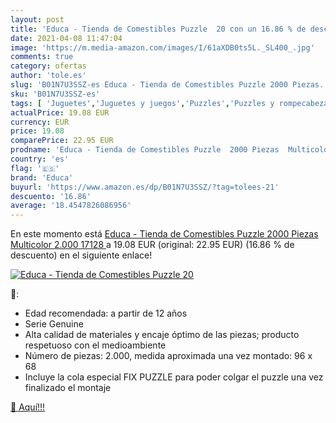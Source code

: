 ```yaml
---
layout: post
title: 'Educa - Tienda de Comestibles Puzzle  20 con un 16.86 % de descuento'
date: 2021-04-08 11:47:04
image: 'https://m.media-amazon.com/images/I/61aXDB0ts5L._SL400_.jpg'
comments: true
category: ofertas
author: 'tole.es'
slug: 'B01N7U3SSZ-es Educa - Tienda de Comestibles Puzzle 2000 Piezas...'
sku: 'B01N7U3SSZ-es'
tags: [ 'Juguetes','Juguetes y juegos','Puzzles','Puzzles y rompecabezas','educa','puzzle', ]
actualPrice: 19.08 EUR
currency: EUR
price: 19.08
comparePrice: 22.95 EUR
prodname: 'Educa - Tienda de Comestibles Puzzle  2000 Piezas  Multicolor  2.000  17128 '
country: 'es'
flag: '🇪🇸'
brand: 'Educa'
buyurl: 'https://www.amazon.es/dp/B01N7U3SSZ/?tag=tolees-21'
descuento: '16.86'
average: '18.4547826086956'
---
```


En este momento está [Educa - Tienda de Comestibles Puzzle  2000 Piezas  Multicolor  2.000  17128 ](https://www.amazon.es/dp/B01N7U3SSZ/?tag=tolees-21) a 19.08 EUR (original: 22.95 EUR) (16.86 %  de descuento) en el siguiente enlace!

[![Educa - Tienda de Comestibles Puzzle  20](https://m.media-amazon.com/images/I/61aXDB0ts5L._SL400_.jpg)](https://www.amazon.es/dp/B01N7U3SSZ/?tag=tolees-21)

🔎:

- Edad recomendada: a partir de 12 años
- Serie Genuine
- Alta calidad de materiales y encaje óptimo de las piezas; producto respetuoso con el medioambiente
- Número de piezas: 2.000, medida aproximada una vez montado: 96 x 68
- Incluye la cola especial FIX PUZZLE para poder colgar el puzzle una vez finalizado el montaje

[🛒 Aquí!!!](https://www.amazon.es/dp/B01N7U3SSZ/?tag=tolees-21)
